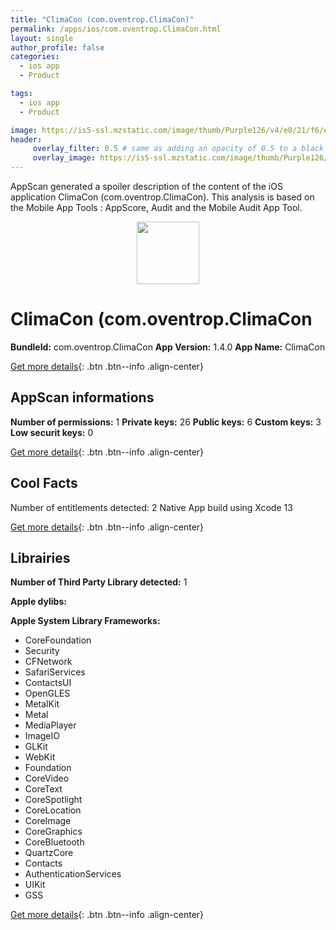 ```yaml
---
title: "ClimaCon (com.oventrop.ClimaCon)"
permalink: /apps/ios/com.oventrop.ClimaCon.html
layout: single
author_profile: false
categories: 
  - ios app 
  - Product 

tags: 
  - ios app 
  - Product 

image: https://is5-ssl.mzstatic.com/image/thumb/Purple126/v4/e8/21/f6/e821f617-d60d-ce04-f8d7-852fb688d040/AppIcon-1x_U007emarketing-0-7-0-85-220.png/512x512bb.jpg
header: 
     overlay_filter: 0.5 # same as adding an opacity of 0.5 to a black background
     overlay_image: https://is5-ssl.mzstatic.com/image/thumb/Purple126/v4/e8/21/f6/e821f617-d60d-ce04-f8d7-852fb688d040/AppIcon-1x_U007emarketing-0-7-0-85-220.png/512x512bb.jpg
---
```

AppScan generated a spoiler description of the content of the iOS application ClimaCon (com.oventrop.ClimaCon). This analysis is based on the Mobile App Tools : AppScore, Audit and the Mobile Audit App Tool.

  
  
<div style="text-align: center;"><img src="https://is5-ssl.mzstatic.com/image/thumb/Purple126/v4/e8/21/f6/e821f617-d60d-ce04-f8d7-852fb688d040/AppIcon-1x_U007emarketing-0-7-0-85-220.png/512x512bb.jpg" width="100" height="100"></div>  
  
# ClimaCon (com.oventrop.ClimaCon

**BundleId:** com.oventrop.ClimaCon
**App Version:** 1.4.0
**App Name:** ClimaCon


[Get more details](/pricing.html){: .btn .btn--info .align-center}  
  
## AppScan informations 

**Number of permissions:** 1
**Private keys:** 26
**Public keys:** 6
**Custom keys:** 3
**Low securit keys:** 0
  
[Get more details](/pricing.html){: .btn .btn--info .align-center}

## Cool Facts

Number of entitlements detected: 2
Native App
build using Xcode 13
  
[Get more details](/pricing.html){: .btn .btn--info .align-center}

## Librairies 
**Number of Third Party Library detected:** 1

**Apple dylibs:**


**Apple System Library Frameworks:**
- CoreFoundation
- Security
- CFNetwork
- SafariServices
- ContactsUI
- OpenGLES
- MetalKit
- Metal
- MediaPlayer
- ImageIO
- GLKit
- WebKit
- Foundation
- CoreVideo
- CoreText
- CoreSpotlight
- CoreLocation
- CoreImage
- CoreGraphics
- CoreBluetooth
- QuartzCore
- Contacts
- AuthenticationServices
- UIKit
- GSS


  
[Get more details](/pricing.html){: .btn .btn--info .align-center}

